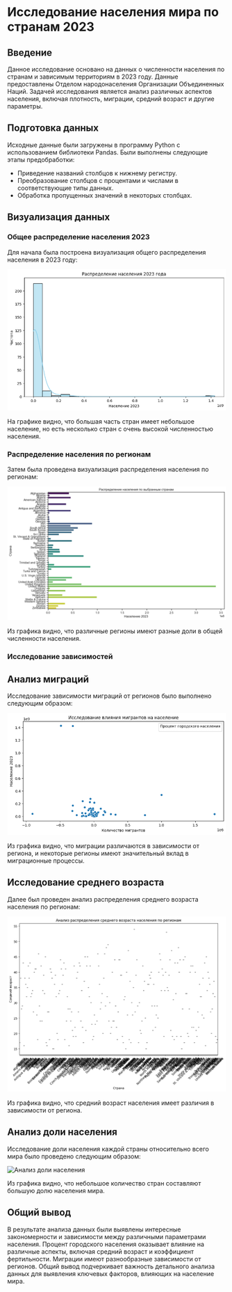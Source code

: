 # Исследование населения мира по странам 2023

## Введение

Данное исследование основано на данных о численности населения по странам и зависимым территориям в 2023 году. Данные предоставлены Отделом народонаселения Организации Объединенных Наций. Задачей исследования является анализ различных аспектов населения, включая плотность, миграции, средний возраст и другие параметры.

## Подготовка данных

Исходные данные были загружены в программу Python с использованием библиотеки Pandas. Были выполнены следующие этапы предобработки:
- Приведение названий столбцов к нижнему регистру.
- Преобразование столбцов с процентами и числами в соответствующие типы данных.
- Обработка пропущенных значений в некоторых столбцах.

## Визуализация данных

### Общее распределение населения 2023

Для начала была построена визуализация общего распределения населения в 2023 году:

![Общее распределение населения 2023](https://github.com/mepashka/WorldPopulation2023/blob/main/Визуализация%20общего%20распределения%20населения%202023%20года.png)

На графике видно, что большая часть стран имеет небольшое население, но есть несколько стран с очень высокой численностью населения.

### Распределение населения по регионам

Затем была проведена визуализация распределения населения по регионам:

![Распределение населения по регионам](https://github.com/mepashka/WorldPopulation2023/blob/72fbc3c4ef5423c2fde48e63b383d8e0f325caa5/%D0%A0%D0%B0%D1%81%D0%BF%D1%80%D0%B5%D0%B4%D0%B5%D0%BB%D0%B5%D0%BD%D0%B8%D0%B5%20%D0%BD%D0%B0%D1%81%D0%B5%D0%BB%D0%B5%D0%BD%D0%B8%D1%8F%20%D0%BF%D0%BE%20%D1%80%D0%B5%D0%B3%D0%B8%D0%BE%D0%BD%D0%B0%D0%BC.png)

Из графика видно, что различные регионы имеют разные доли в общей численности населения.

### Исследование зависимостей

## Анализ миграций

Исследование зависимости миграций от регионов было выполнено следующим образом:

![Анализ миграций по регионам](https://github.com/mepashka/WorldPopulation2023/blob/main/Анализ%20миграций%20по%20регионам.png)

Из графика видно, что миграции различаются в зависимости от региона, и некоторые регионы имеют значительный вклад в миграционные процессы.

## Исследование среднего возраста

Далее был проведен анализ распределения среднего возраста населения по регионам:

![Анализ среднего возраста по регионам](https://github.com/mepashka/WorldPopulation2023/blob/0c8d12643634719a0f2d21c88bb6ce9772a16b68/%D0%90%D0%BD%D0%B0%D0%BB%D0%B8%D0%B7%20%D1%81%D1%80%D0%B5%D0%B4%D0%BD%D0%B5%D0%B3%D0%BE%20%D0%B2%D0%BE%D0%B7%D1%80%D0%B0%D1%81%D1%82%D0%B0%20%D0%BF%D0%BE%20%D1%80%D0%B5%D0%B3%D0%B8%D0%BE%D0%BD%D0%B0%D0%BC.png)

Из графика видно, что средний возраст населения имеет различия в зависимости от региона.

## Анализ доли населения

Исследование доли населения каждой страны относительно всего мира было проведено следующим образом:

![Анализ доли населения]([[images/population_share_analysis.png](https://disk.yandex.ru/i/Rw3DnKiIKYGftA)](https://github.com/mepashka/WorldPopulation2023/blob/0c8d12643634719a0f2d21c88bb6ce9772a16b68/%D0%90%D0%BD%D0%B0%D0%BB%D0%B8%D0%B7%20%D0%B4%D0%BE%D0%BB%D0%B8%20%D0%BD%D0%B0%D1%81%D0%B5%D0%BB%D0%B5%D0%BD%D0%B8%D1%8F.png))

Из графика видно, что небольшое количество стран составляют большую долю населения мира.

## Общий вывод

В результате анализа данных были выявлены интересные закономерности и зависимости между различными параметрами населения. Процент городского населения оказывает влияние на различные аспекты, включая средний возраст и коэффициент фертильности. Миграции имеют разнообразные зависимости от регионов. Общий вывод подчеркивает важность детального анализа данных для выявления ключевых факторов, влияющих на население мира.
